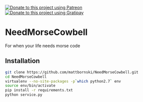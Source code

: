 [![Donate to this project using Patreon](https://img.shields.io/badge/patreon-donate-yellow.svg)](http://patreon.com/mattbornski) [![Donate to this project using Gratipay](https://img.shields.io/badge/gratipay-donate-yellow.svg)](https://www.gratipay.com/mattbornski)

NeedMorseCowbell
================

For when your life needs morse code

Installation
------------

```bash
git clone https://github.com/mattbornski/NeedMorseCowbell.git
cd NeedMorseCowbell
virtualenv --no-site-packages -p`which python2.7` env
source env/bin/activate
pip install -r requirements.txt
python service.py
```
